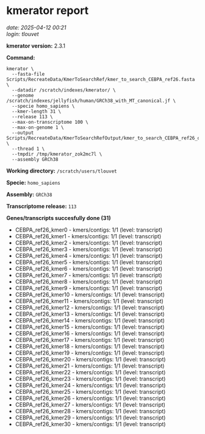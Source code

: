 # kmerator report
*date: 2025-04-12 00:21*  
*login: tlouvet*

**kmerator version:** 2.3.1

**Command:**

```
kmerator \
  --fasta-file Scripts/RecreateData/KmerToSearchRef/kmer_to_search_CEBPA_ref26.fasta \
  --datadir /scratch/indexes/kmerator/ \
  --genome /scratch/indexes/jellyfish/human/GRCh38_with_MT_canonical.jf \
  --specie homo_sapiens \
  --kmer-length 31 \
  --release 113 \
  --max-on-transcriptome 100 \
  --max-on-genome 1 \
  --output Scripts/RecreateData/KmerToSearchRefOutput/kmer_to_search_CEBPA_ref26_output \
  --thread 1 \
  --tmpdir /tmp/kmerator_zok2mc7l \
  --assembly GRCh38
```

**Working directory:** `/scratch/users/tlouvet`

**Specie:** `homo_sapiens`

**Assembly:** `GRCh38`

**Transcriptome release:** `113`

**Genes/transcripts succesfully done (31)**

- CEBPA_ref26_kmer0 - kmers/contigs: 1/1 (level: transcript)
- CEBPA_ref26_kmer1 - kmers/contigs: 1/1 (level: transcript)
- CEBPA_ref26_kmer2 - kmers/contigs: 1/1 (level: transcript)
- CEBPA_ref26_kmer3 - kmers/contigs: 1/1 (level: transcript)
- CEBPA_ref26_kmer4 - kmers/contigs: 1/1 (level: transcript)
- CEBPA_ref26_kmer5 - kmers/contigs: 1/1 (level: transcript)
- CEBPA_ref26_kmer6 - kmers/contigs: 1/1 (level: transcript)
- CEBPA_ref26_kmer7 - kmers/contigs: 1/1 (level: transcript)
- CEBPA_ref26_kmer8 - kmers/contigs: 1/1 (level: transcript)
- CEBPA_ref26_kmer9 - kmers/contigs: 1/1 (level: transcript)
- CEBPA_ref26_kmer10 - kmers/contigs: 1/1 (level: transcript)
- CEBPA_ref26_kmer11 - kmers/contigs: 1/1 (level: transcript)
- CEBPA_ref26_kmer12 - kmers/contigs: 1/1 (level: transcript)
- CEBPA_ref26_kmer13 - kmers/contigs: 1/1 (level: transcript)
- CEBPA_ref26_kmer14 - kmers/contigs: 1/1 (level: transcript)
- CEBPA_ref26_kmer15 - kmers/contigs: 1/1 (level: transcript)
- CEBPA_ref26_kmer16 - kmers/contigs: 1/1 (level: transcript)
- CEBPA_ref26_kmer17 - kmers/contigs: 1/1 (level: transcript)
- CEBPA_ref26_kmer18 - kmers/contigs: 1/1 (level: transcript)
- CEBPA_ref26_kmer19 - kmers/contigs: 1/1 (level: transcript)
- CEBPA_ref26_kmer20 - kmers/contigs: 1/1 (level: transcript)
- CEBPA_ref26_kmer21 - kmers/contigs: 1/1 (level: transcript)
- CEBPA_ref26_kmer22 - kmers/contigs: 1/1 (level: transcript)
- CEBPA_ref26_kmer23 - kmers/contigs: 1/1 (level: transcript)
- CEBPA_ref26_kmer24 - kmers/contigs: 1/1 (level: transcript)
- CEBPA_ref26_kmer25 - kmers/contigs: 1/1 (level: transcript)
- CEBPA_ref26_kmer26 - kmers/contigs: 1/1 (level: transcript)
- CEBPA_ref26_kmer27 - kmers/contigs: 1/1 (level: transcript)
- CEBPA_ref26_kmer28 - kmers/contigs: 1/1 (level: transcript)
- CEBPA_ref26_kmer29 - kmers/contigs: 1/1 (level: transcript)
- CEBPA_ref26_kmer30 - kmers/contigs: 1/1 (level: transcript)
